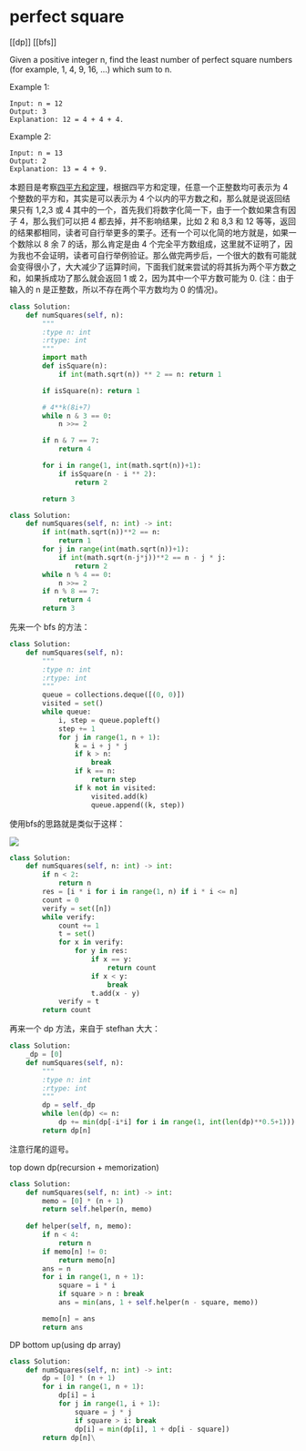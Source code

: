 # perfect square

[[dp]] [[bfs]]

Given a positive integer n, find the least number of perfect square numbers (for example, 1, 4, 9, 16, ...) which sum to n.

Example 1:

```
Input: n = 12
Output: 3
Explanation: 12 = 4 + 4 + 4.
```

Example 2:

```
Input: n = 13
Output: 2
Explanation: 13 = 4 + 9.
```

本题目是考察[四平方和定理](https://en.wikipedia.org/wiki/Lagrange%27s_four-square_theorem)，根据四平方和定理，任意一个正整数均可表示为 4 个整数的平方和，其实是可以表示为 4 个以内的平方数之和，那么就是说返回结果只有 1,2,3 或 4 其中的一个，首先我们将数字化简一下，由于一个数如果含有因子 4，那么我们可以把 4 都去掉，并不影响结果，比如 2 和 8,3 和 12 等等，返回的结果都相同，读者可自行举更多的栗子。还有一个可以化简的地方就是，如果一个数除以 8 余 7 的话，那么肯定是由 4 个完全平方数组成，这里就不证明了，因为我也不会证明，读者可自行举例验证。那么做完两步后，一个很大的数有可能就会变得很小了，大大减少了运算时间，下面我们就来尝试的将其拆为两个平方数之和，如果拆成功了那么就会返回 1 或 2，因为其中一个平方数可能为 0. (注：由于输入的 n 是正整数，所以不存在两个平方数均为 0 的情况)。

```python
class Solution:
    def numSquares(self, n):
        """
        :type n: int
        :rtype: int
        """
        import math
        def isSquare(n):
            if int(math.sqrt(n)) ** 2 == n: return 1

        if isSquare(n): return 1

        # 4**k(8i+7)
        while n & 3 == 0:
            n >>= 2

        if n & 7 == 7:
            return 4

        for i in range(1, int(math.sqrt(n))+1):
            if isSquare(n - i ** 2):
                return 2

        return 3
```

```python
class Solution:
    def numSquares(self, n: int) -> int:
        if int(math.sqrt(n))**2 == n:
            return 1
        for j in range(int(math.sqrt(n))+1):
            if int(math.sqrt(n-j*j))**2 == n - j * j:
                return 2
        while n % 4 == 0:
            n >>= 2
        if n % 8 == 7:
            return 4
        return 3
```

先来一个 bfs 的方法：

```python
class Solution:
    def numSquares(self, n):
        """
        :type n: int
        :rtype: int
        """
        queue = collections.deque([(0, 0)])
        visited = set()
        while queue:
            i, step = queue.popleft()
            step += 1
            for j in range(1, n + 1):
                k = i + j * j
                if k > n:
                    break
                if k == n:
                    return step
                if k not in visited:
                    visited.add(k)
                    queue.append((k, step))
```

使用bfs的思路就是类似于这样：

![](https://leetcode.com/uploads/files/1467720855285-xcoqwin.png)

```python
class Solution:
    def numSquares(self, n: int) -> int:
        if n < 2:
            return n
        res = [i * i for i in range(1, n) if i * i <= n]
        count = 0
        verify = set([n])
        while verify:
            count += 1
            t = set()
            for x in verify:
                for y in res:
                    if x == y:
                        return count
                    if x < y:
                        break
                    t.add(x - y)
            verify = t
        return count
```

再来一个 dp 方法，来自于 stefhan 大大：

```python
class Solution:
    _dp = [0]
    def numSquares(self, n):
        """
        :type n: int
        :rtype: int
        """
        dp = self._dp
        while len(dp) <= n:
            dp += min(dp[-i*i] for i in range(1, int(len(dp)**0.5+1))) + 1,
        return dp[n]
```

注意行尾的逗号。

top down dp(recursion + memorization)

```python
class Solution:
    def numSquares(self, n: int) -> int:
        memo = [0] * (n + 1) 
        return self.helper(n, memo)
    
    def helper(self, n, memo):
        if n < 4:
            return n
        if memo[n] != 0:
            return memo[n]
        ans = n
        for i in range(1, n + 1):
            square = i * i
            if square > n : break
            ans = min(ans, 1 + self.helper(n - square, memo))

        memo[n] = ans
        return ans
```

DP bottom up(using dp array)

```python
class Solution:
    def numSquares(self, n: int) -> int:
        dp = [0] * (n + 1)
        for i in range(1, n + 1):
            dp[i] = i
            for j in range(1, i + 1):
                square = j * j
                if square > i: break
                dp[i] = min(dp[i], 1 + dp[i - square])
        return dp[n]\
```

